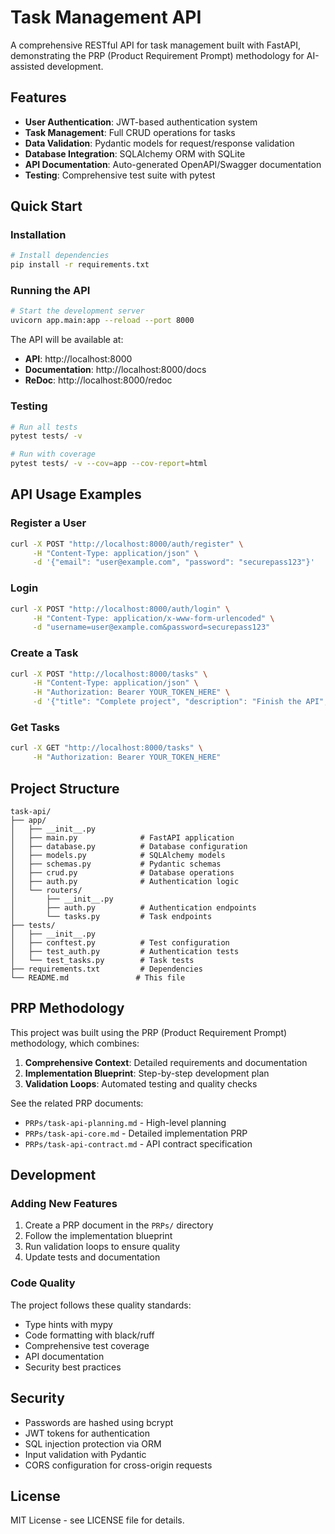 # Task Management API

A comprehensive RESTful API for task management built with FastAPI, demonstrating the PRP (Product Requirement Prompt) methodology for AI-assisted development.

## Features

- **User Authentication**: JWT-based authentication system
- **Task Management**: Full CRUD operations for tasks
- **Data Validation**: Pydantic models for request/response validation
- **Database Integration**: SQLAlchemy ORM with SQLite
- **API Documentation**: Auto-generated OpenAPI/Swagger documentation
- **Testing**: Comprehensive test suite with pytest

## Quick Start

### Installation

```bash
# Install dependencies
pip install -r requirements.txt
```

### Running the API

```bash
# Start the development server
uvicorn app.main:app --reload --port 8000
```

The API will be available at:
- **API**: http://localhost:8000
- **Documentation**: http://localhost:8000/docs
- **ReDoc**: http://localhost:8000/redoc

### Testing

```bash
# Run all tests
pytest tests/ -v

# Run with coverage
pytest tests/ -v --cov=app --cov-report=html
```

## API Usage Examples

### Register a User
```bash
curl -X POST "http://localhost:8000/auth/register" \
     -H "Content-Type: application/json" \
     -d '{"email": "user@example.com", "password": "securepass123"}'
```

### Login
```bash
curl -X POST "http://localhost:8000/auth/login" \
     -H "Content-Type: application/x-www-form-urlencoded" \
     -d "username=user@example.com&password=securepass123"
```

### Create a Task
```bash
curl -X POST "http://localhost:8000/tasks" \
     -H "Content-Type: application/json" \
     -H "Authorization: Bearer YOUR_TOKEN_HERE" \
     -d '{"title": "Complete project", "description": "Finish the API", "priority": "high"}'
```

### Get Tasks
```bash
curl -X GET "http://localhost:8000/tasks" \
     -H "Authorization: Bearer YOUR_TOKEN_HERE"
```

## Project Structure

```
task-api/
├── app/
│   ├── __init__.py
│   ├── main.py              # FastAPI application
│   ├── database.py          # Database configuration
│   ├── models.py            # SQLAlchemy models
│   ├── schemas.py           # Pydantic schemas
│   ├── crud.py              # Database operations
│   ├── auth.py              # Authentication logic
│   └── routers/
│       ├── __init__.py
│       ├── auth.py          # Authentication endpoints
│       └── tasks.py         # Task endpoints
├── tests/
│   ├── __init__.py
│   ├── conftest.py          # Test configuration
│   ├── test_auth.py         # Authentication tests
│   └── test_tasks.py        # Task tests
├── requirements.txt         # Dependencies
└── README.md               # This file
```

## PRP Methodology

This project was built using the PRP (Product Requirement Prompt) methodology, which combines:

1. **Comprehensive Context**: Detailed requirements and documentation
2. **Implementation Blueprint**: Step-by-step development plan
3. **Validation Loops**: Automated testing and quality checks

See the related PRP documents:
- `PRPs/task-api-planning.md` - High-level planning
- `PRPs/task-api-core.md` - Detailed implementation PRP
- `PRPs/task-api-contract.md` - API contract specification

## Development

### Adding New Features

1. Create a PRP document in the `PRPs/` directory
2. Follow the implementation blueprint
3. Run validation loops to ensure quality
4. Update tests and documentation

### Code Quality

The project follows these quality standards:
- Type hints with mypy
- Code formatting with black/ruff
- Comprehensive test coverage
- API documentation
- Security best practices

## Security

- Passwords are hashed using bcrypt
- JWT tokens for authentication
- SQL injection protection via ORM
- Input validation with Pydantic
- CORS configuration for cross-origin requests

## License

MIT License - see LICENSE file for details.